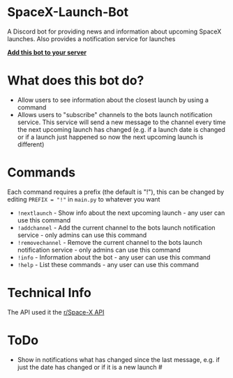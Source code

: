 # SpaceX-Launch-Bot

A Discord bot for providing news and information about upcoming SpaceX launches. Also provides a notification service for launches

[**Add this bot to your server**](https://discordapp.com/oauth2/authorize?client_id=411618411169447950&scope=bot&permissions=248896)

# What does this bot do?

 - Allow users to see information about the closest launch by using a command
 - Allows users to "subscribe" channels to the bots launch notification service. This service will send a new message to the channel every time the next upcoming launch has changed (e.g. if a launch date is changed or if a launch just happened so now the next upcoming launch is different)

# Commands

Each command requires a prefix (the default is "!"), this can be changed by editing `PREFIX = "!"` in `main.py` to whatever you want

 - `!nextlaunch` - Show info about the next upcoming launch - any user can use this command
 - `!addchannel` - Add the current channel to the bots launch notification service - only admins can use this command
 - `!removechannel` - Remove the current channel to the bots launch notification service - only admins can use this command
 - `!info` - Information about the bot - any user can use this command
 - `!help` - List these commands - any user can use this command
 
 # Technical Info
 
 The API used it the [r/Space-X API](https://github.com/r-spacex/SpaceX-API)

# ToDo

 - Show in notifications what has changed since the last message, e.g. if just the date has changed or if it is a new launch #

